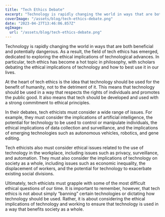 ```yaml
---
title: "Tech Ethics Debate"
excerpt: "Technology is rapidly changing the world in ways that are both beneficial and potentially dangerous. . In particular, tech ethics has become a hot topic in philosophy, with scholars debating the ethical implications of technology and how to best use it in our lives."
coverImage: "/assets/blog/tech-ethics-debate.png"
date: "2023-04-27T13:46:06.857Z"
ogImage:
  url: "/assets/blog/tech-ethics-debate.png"
---
```


Technology is rapidly changing the world in ways that are both beneficial and potentially dangerous. As a result, the field of tech ethics has emerged, dedicated to exploring the ethical implications of technological advances. In particular, tech ethics has become a hot topic in philosophy, with scholars debating the ethical implications of technology and how to best use it in our lives.

At the heart of tech ethics is the idea that technology should be used for the benefit of humanity, not to the detriment of it. This means that technology should be used in a way that respects the rights of individuals and promotes the public good. It also means that tech should be developed and used with a strong commitment to ethical principles.

In their debates, tech ethicists must consider a wide range of issues. For example, they must consider the implications of artificial intelligence, the potential for technology to be used to control or manipulate individuals, the ethical implications of data collection and surveillance, and the implications of emerging technologies such as autonomous vehicles, robotics, and gene editing.

Tech ethicists also must consider ethical issues related to the use of technology in the workplace, including issues such as privacy, surveillance, and automation. They must also consider the implications of technology on society as a whole, including issues such as economic inequality, the displacement of workers, and the potential for technology to exacerbate existing social divisions.

Ultimately, tech ethicists must grapple with some of the most difficult ethical questions of our time. It is important to remember, however, that tech ethics is not about simply “banning” certain technologies or dictating how technology should be used. Rather, it is about considering the ethical implications of technology and working to ensure that technology is used in a way that benefits society as a whole.
